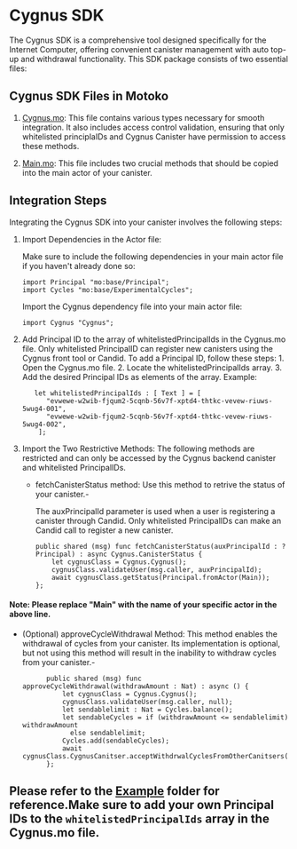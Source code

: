 # Cygnus SDK

The Cygnus SDK is a comprehensive tool designed specifically for the Internet Computer, offering convenient canister management with auto top-up and withdrawal functionality. This SDK package consists of two essential files:

## Cygnus SDK Files in Motoko

1. [Cygnus.mo](https://github.com/CygnusIC/SDK/blob/master/motoko/Cygnus.mo "Cygnus.mo"): This file contains various types necessary for smooth integration. It also includes access control validation, ensuring that only whitelisted principlaIDs and Cygnus Canister have permission to access these methods.

2. [Main.mo](https://github.com/CygnusIC/SDK/blob/master/motoko/Actor.mo "Actor.mo"): This file includes two crucial methods that should be copied into the main actor of your canister.

## Integration Steps

Integrating the Cygnus SDK into your canister involves the following steps:

1. Import Dependencies in the Actor file:

   Make sure to include the following dependencies in your main actor file if you haven't already done so:

   ```motoko
   import Principal "mo:base/Principal";
   import Cycles "mo:base/ExperimentalCycles";
   ```

   Import the Cygnus dependency file into your main actor file:

   ```motoko
   import Cygnus "Cygnus";
   ```

2. Add Principal ID to the array of whitelistedPrincipalIds in the Cygnus.mo file.
   Only whitelisted PrincipalID can register new canisters using the Cygnus front tool or Candid.
   To add a Principal ID, follow these steps: 1. Open the Cygnus.mo file. 2. Locate the whitelistedPrincipalIds array. 3. Add the desired Principal IDs as elements of the array.
   Example:

   ```motoko
      let whitelistedPrincipalIds : [ Text ] = [
         "evwewe-w2wib-fjqum2-5cqnb-56v7f-xptd4-thtkc-vevew-riuws-5wug4-001",
         "evwewe-w2wib-fjqum2-5cqnb-56v7f-xptd4-thtkc-vevew-riuws-5wug4-002",
       ];
   ```

3. Import the Two Restrictive Methods:
   The following methods are restricted and can only be accessed by the Cygnus backend canister and whitelisted PrincipalIDs.

   - fetchCanisterStatus method: Use this method to retrive the status of your canister.-

     The auxPrincipalId parameter is used when a user is registering a canister through Candid. Only whitelisted PrincipalIDs can make an Candid call to register a new canister.

     ```motoko
     public shared (msg) func fetchCanisterStatus(auxPrincipalId : ?Principal) : async Cygnus.CanisterStatus {
         let cygnusClass = Cygnus.Cygnus();
         cygnusClass.validateUser(msg.caller, auxPrincipalId);
         await cygnusClass.getStatus(Principal.fromActor(Main));
     };
     ```

#### Note: Please replace "Main" with the name of your specific actor in the above line.

- (Optional) approveCycleWithdrawal Method: This method enables the withdrawal of cycles from your canister. Its implementation is optional, but not using this method will result in the inability to withdraw cycles from your canister.-
  ```motoko
        public shared (msg) func approveCycleWithdrawal(withdrawAmount : Nat) : async () {
            let cygnusClass = Cygnus.Cygnus();
            cygnusClass.validateUser(msg.caller, null);
            let sendablelimit : Nat = Cycles.balance();
            let sendableCycles = if (withdrawAmount <= sendablelimit) withdrawAmount
              else sendablelimit;
            Cycles.add(sendableCycles);
            await cygnusClass.CygnusCanitser.acceptWithdrwalCyclesFromOtherCanitsers();
        };
  ```

## Please refer to the [Example](https://github.com/CygnusIC/SDK/tree/master/motoko/example "Example") folder for reference.Make sure to add your own Principal IDs to the `whitelistedPrincipalIds` array in the Cygnus.mo file.
